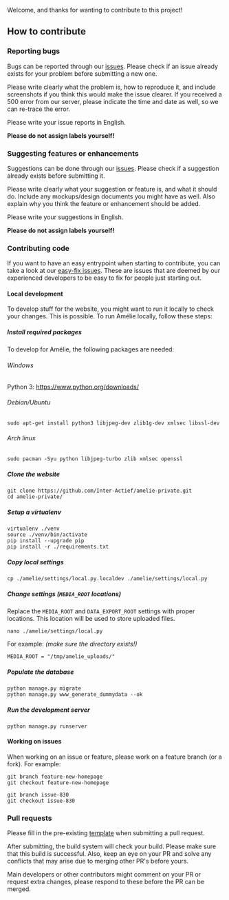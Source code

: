 Welcome, and thanks for wanting to contribute to this project!

## How to contribute

### Reporting bugs
Bugs can be reported through our [issues](https://github.com/Inter-Actief/amelie/issues). Please check if an issue already exists for your problem before submitting a new one.

Please write clearly what the problem is, how to reproduce it, and include screenshots if you think this would make the issue clearer. If you received a 500 error from our server, please indicate the time and date as well, so we can re-trace the error.

Please write your issue reports in English.

**Please do not assign labels yourself!**

### Suggesting features or enhancements
Suggestions can be done through our [issues](https://github.com/Inter-Actief/amelie/issues). Please check if a suggestion already exists before submitting it.

Please write clearly what your suggestion or feature is, and what it should do. Include any mockups/design documents you might have as well. Also explain why you think the feature or enhancement should be added.

Please write your suggestions in English.

**Please do not assign labels yourself!**

### Contributing code
If you want to have an easy entrypoint when starting to contribute, you can take a look at our [easy-fix issues](https://github.com/Inter-Actief/amelie/labels/easy-fix). These are issues that are deemed by our experienced developers to be easy to fix for people just starting out.

#### Local development
To develop stuff for the website, you might want to run it locally to check your changes. This is possible. To run Amélie locally, follow these steps:

##### Install required packages
To develop for Amélie, the following packages are needed:

###### Windows
Python 3: https://www.python.org/downloads/

###### Debian/Ubuntu
    sudo apt-get install python3 libjpeg-dev zlib1g-dev xmlsec libssl-dev

###### Arch linux
    sudo pacman -Syu python libjpeg-turbo zlib xmlsec openssl

##### Clone the website
    git clone https://github.com/Inter-Actief/amelie-private.git
    cd amelie-private/

##### Setup a virtualenv
    virtualenv ./venv
    source ./venv/bin/activate
    pip install --upgrade pip
    pip install -r ./requirements.txt

##### Copy local settings
    cp ./amelie/settings/local.py.localdev ./amelie/settings/local.py

##### Change settings (`MEDIA_ROOT` locations)
Replace the `MEDIA_ROOT` and `DATA_EXPORT_ROOT` settings with proper locations. This location will be used to store uploaded files.

    nano ./amelie/settings/local.py

For example: *(make sure the directory exists!)*

    MEDIA_ROOT = "/tmp/amelie_uploads/"

##### Populate the database
    python manage.py migrate
    python manage.py www_generate_dummydata --ok

##### Run the development server
    python manage.py runserver

#### Working on issues
When working on an issue or feature, please work on a feature branch (or a fork). For example:

    git branch feature-new-homepage
    git checkout feature-new-homepage

    git branch issue-830
    git checkout issue-830

### Pull requests
Please fill in the pre-existing [template](.github/PULL_REQUEST_TEMPLATE.md) when submitting a pull request.

After submitting, the build system will check your build. Please make sure that this build is successful. Also, keep an eye on your PR and solve any conflicts that may arise due to merging other PR's before yours.

Main developers or other contributors might comment on your PR or request extra changes, please respond to these before the PR can be merged.
